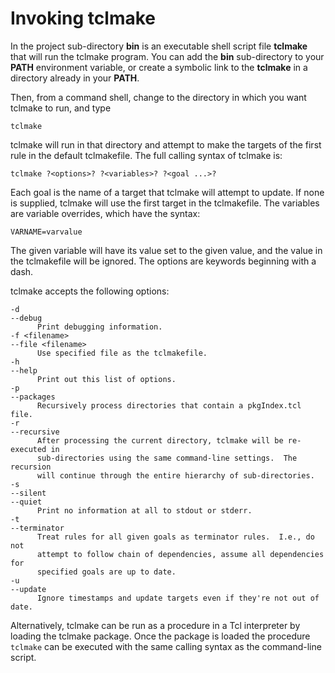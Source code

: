 # Invoking tclmake

In the project sub-directory **bin** is an executable shell script file 
**tclmake** that will run the tclmake program.  You can add the **bin** 
sub-directory to your **PATH** environment variable, or create a symbolic link 
to the **tclmake** in a directory already in your **PATH**.

Then, from a command shell, change to the directory in which you want tclmake 
to run, and type

    tclmake

tclmake will run in that directory and attempt to make the targets of the first 
rule in the default tclmakefile. The full calling syntax of tclmake is:

    tclmake ?<options>? ?<variables>? ?<goal ...>? 

Each goal is the name of a target that tclmake will attempt to update. If none 
is supplied, tclmake will use the first target in the tclmakefile. The 
variables are variable overrides, which have the syntax:

    VARNAME=varvalue 

The given variable will have its value set to the given value, and the value in 
the tclmakefile will be ignored. The options are keywords beginning with a 
dash. 

tclmake accepts the following options:
    
    -d 
    --debug 
          Print debugging information. 
    -f <filename> 
    --file <filename> 
          Use specified file as the tclmakefile. 
    -h 
    --help 
          Print out this list of options. 
    -p 
    --packages 
          Recursively process directories that contain a pkgIndex.tcl file.
    -r 
    --recursive 
          After processing the current directory, tclmake will be re-executed in
          sub-directories using the same command-line settings.  The recursion
          will continue through the entire hierarchy of sub-directories.
    -s 
    --silent 
    --quiet 
          Print no information at all to stdout or stderr. 
    -t 
    --terminator
          Treat rules for all given goals as terminator rules.  I.e., do not
          attempt to follow chain of dependencies, assume all dependencies for
          specified goals are up to date.
    -u 
    --update 
          Ignore timestamps and update targets even if they're not out of date. 

Alternatively, tclmake can be run as a procedure in a Tcl interpreter by 
loading the tclmake package.  Once the package is loaded the procedure 
`tclmake` can be executed with the same calling syntax as the command-line 
script.